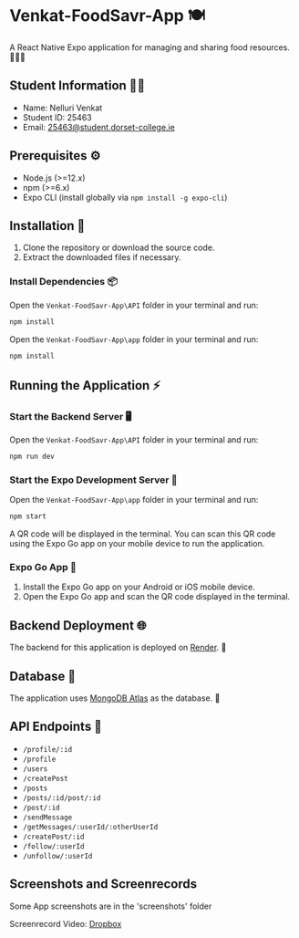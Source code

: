 # Venkat-FoodSavr-App 🍽️

A React Native Expo application for managing and sharing food resources. 🍎🥦🥪

## Student Information 👨‍🎓

- Name: Nelluri Venkat
- Student ID: 25463
- Email: 25463@student.dorset-college.ie

## Prerequisites ⚙️

- Node.js (>=12.x)
- npm (>=6.x)
- Expo CLI (install globally via `npm install -g expo-cli`)

## Installation 🚀

1. Clone the repository or download the source code.
2. Extract the downloaded files if necessary.

### Install Dependencies 📦

Open the `Venkat-FoodSavr-App\API` folder in your terminal and run:

```bash
npm install
```

Open the `Venkat-FoodSavr-App\app` folder in your terminal and run:

```bash
npm install
```

## Running the Application ⚡

### Start the Backend Server 🖥️

Open the `Venkat-FoodSavr-App\API` folder in your terminal and run:

```bash
npm run dev
```

### Start the Expo Development Server 📱

Open the `Venkat-FoodSavr-App\app` folder in your terminal and run:

```bash
npm start
```

A QR code will be displayed in the terminal. You can scan this QR code using the Expo Go app on your mobile device to run the application.

### Expo Go App 📲

1. Install the Expo Go app on your Android or iOS mobile device.
2. Open the Expo Go app and scan the QR code displayed in the terminal.

## Backend Deployment 🌐

The backend for this application is deployed on [Render](https://render.com/). 🚀

## Database 💾

The application uses [MongoDB Atlas](https://www.mongodb.com/cloud/atlas) as the database. 📂

## API Endpoints 🔌

- `/profile/:id`
- `/profile`
- `/users`
- `/createPost`
- `/posts`
- `/posts/:id/post/:id`
- `/post/:id`
- `/sendMessage`
- `/getMessages/:userId/:otherUserId`
- `/createPost/:id`
- `/follow/:userId`
- `/unfollow/:userId`



## Screenshots and Screenrecords

Some App screenshots are in the 'screenshots' folder

Screenrecord Video: [Dropbox](https://www.dropbox.com/scl/fi/dd5a6wlh2vsnyh9mn796k/FoodSavr-Screenrecord.mp4?rlkey=sk04yvqm8p6rwt6k8rurl14a0&st=qsd2s1lm&dl=0)
